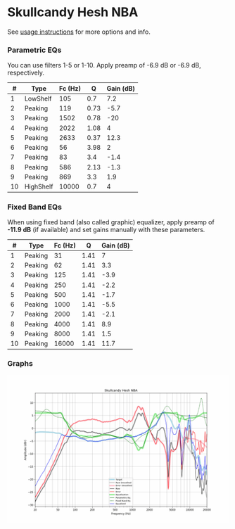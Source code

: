 # Skullcandy Hesh NBA
See [usage instructions](https://github.com/jaakkopasanen/AutoEq#usage) for more options and info.

### Parametric EQs
You can use filters 1-5 or 1-10. Apply preamp of -6.9 dB or -6.9 dB, respectively.

|   # | Type      |   Fc (Hz) |    Q |   Gain (dB) |
|-----|-----------|-----------|------|-------------|
|   1 | LowShelf  |       105 | 0.7  |         7.2 |
|   2 | Peaking   |       119 | 0.73 |        -5.7 |
|   3 | Peaking   |      1502 | 0.78 |       -20   |
|   4 | Peaking   |      2022 | 1.08 |         4   |
|   5 | Peaking   |      2633 | 0.37 |        12.3 |
|   6 | Peaking   |        56 | 3.98 |         2   |
|   7 | Peaking   |        83 | 3.4  |        -1.4 |
|   8 | Peaking   |       586 | 2.13 |        -1.3 |
|   9 | Peaking   |       869 | 3.3  |         1.9 |
|  10 | HighShelf |     10000 | 0.7  |         4   |

### Fixed Band EQs
When using fixed band (also called graphic) equalizer, apply preamp of **-11.9 dB** (if available) and set gains manually with these parameters.

|   # | Type    |   Fc (Hz) |    Q |   Gain (dB) |
|-----|---------|-----------|------|-------------|
|   1 | Peaking |        31 | 1.41 |         7   |
|   2 | Peaking |        62 | 1.41 |         3.3 |
|   3 | Peaking |       125 | 1.41 |        -3.9 |
|   4 | Peaking |       250 | 1.41 |        -2.2 |
|   5 | Peaking |       500 | 1.41 |        -1.7 |
|   6 | Peaking |      1000 | 1.41 |        -5.5 |
|   7 | Peaking |      2000 | 1.41 |        -2.1 |
|   8 | Peaking |      4000 | 1.41 |         8.9 |
|   9 | Peaking |      8000 | 1.41 |         1.5 |
|  10 | Peaking |     16000 | 1.41 |        11.7 |

### Graphs
![](./Skullcandy%20Hesh%20NBA.png)
